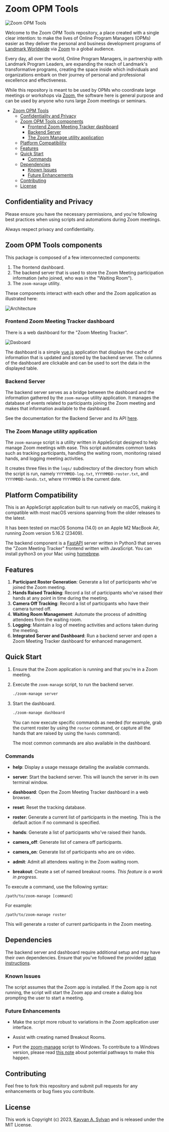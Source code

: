 # Zoom OPM Tools

![Zoom OPM Tools][zoom-opm-tools-logo]

Welcome to the Zoom OPM Tools repository, a place created with a single clear intention: to make the
lives of Online Program Managers (OPMs) easier as they deliver the personal and business development
programs of [Landmark Worldwide][landmark] via [Zoom][zoom] to a global audience.

Every day, all over the world, Online Program Managers, in partnership with Landmark Program Leaders,
are expanding the reach of Landmark's transformative programs, creating the space inside which
individuals and organizations embark on their journey of personal and professional excellence and
effectiveness.

While this repository is meant to be used by OPMs who coordinate large meetings or workshops
via [Zoom][zoom], the software here is general purpose and can be used by anyone who runs
large Zoom meetings or seminars.

- [Zoom OPM Tools](#zoom-opm-tools)
  - [Confidentiality and Privacy](#confidentiality-and-privacy)
  - [Zoom OPM Tools components](#zoom-opm-tools-components)
    - [Frontend Zoom Meeting Tracker dashboard](#frontend-zoom-meeting-tracker-dashboard)
    - [Backend Server](#backend-server)
    - [The Zoom Manage utility application](#the-zoom-manage-utility-application)
  - [Platform Compatibility](#platform-compatibility)
  - [Features](#features)
  - [Quick Start](#quick-start)
    - [Commands](#commands)
  - [Dependencies](#dependencies)
    - [Known Issues](#known-issues)
    - [Future Enhancements](#future-enhancements)
  - [Contributing](#contributing)
  - [License](#license)

## Confidentiality and Privacy

Please ensure you have the necessary permissions, and you're following
best practices when using scripts and automations during Zoom meetings.

Always respect privacy and confidentiality.

## Zoom OPM Tools components

This package is composed of a few interconnected components:

1. The frontend dashboard.
2. The backend server that is used to store the Zoom Meeting participation information
   (who joined, who was in the "Waiting Room").
3. The `zoom-manage` utility.

These components interact with each other and the Zoom application as illustrated here:

![Architecture][architecture-diagram]

### Frontend Zoom Meeting Tracker dashboard

There is a web dashboard for the "Zoom Meeting Tracker".

![Dasboard][dashboard-pic]

The dashboard is a simple [vue.js][vue-js] application that displays the cache of information
that is updated and stored by the backend server. The columns of the dashboard are clickable
and can be used to sort the data in the displayed table.

### Backend Server

The backend server serves as a bridge between the dashboard and the information gathered by
the `zoom-manage` utility application. It manages the database of events related to participants
joining the Zoom meeting and makes that information available to the dashboard.

See the documentation for the Backend Server and its API [here][backend-docs].

### The Zoom Manage utility application

The `zoom-manange` script is a utility written in AppleScript designed to help manage
Zoom meetings with ease. This script automates common tasks such as tracking participants,
handling the waiting room, monitoring raised hands, and logging meeting activities.

It creates three files in the `logs/` subdirectory of the directory from
which the script is run, namely `YYYYMMDD-log.txt`, `YYYYMMDD-roster.txt`,
and `YYYYMMDD-hands.txt`, where `YYYYMMDD` is the current date.

## Platform Compatibility

This is an AppleScript application built to run natively on macOS, making it
compatible with most macOS versions spanning from the older releases to the latest.

It has been tested on macOS Sonoma (14.0) on an Apple M2 MacBook Air, running
Zoom version 5.16.2 (23409).

The backend component is a [FastAPI][fastapi] server written in Python3 that
serves the "Zoom Meeting Tracker" frontend written with JavaScript. You can
install python3 on your Mac using [homebrew][homebrew].

## Features

1. **Participant Roster Generation**: Generate a list of participants who've joined the Zoom meeting.
2. **Hands Raised Tracking**: Record a list of participants who've raised their hands at any point in time during the meeting.
3. **Camera Off Tracking**: Record a list of participants who have their camera turned off.
4. **Waiting Room Management**: Automate the process of admitting attendees from the waiting room.
5. **Logging**: Maintain a log of meeting activities and actions taken during the meeting.
6. **Integrated Server and Dashboard**: Run a backend server and open a Zoom Meeting Tracker dashboard for enhanced management.

## Quick Start

1. Ensure that the Zoom application is running and that you're in a Zoom
   meeting.
2. Execute the `zoom-manage` script, to run the backend server.

   ```bash
   ./zoom-manage server
   ```

3. Start the dashboard.

   ```bash
   ./zoom-manage dashboard
   ```

   You can now execute specific commands as needed (for example, grab the current roster by using
   the `roster` command, or capture all the hands that are raised by using the `hands` command).

   The most common commands are also available in the dashboard.

### Commands

- **help**: Display a usage message detailing the available commands.
- **server**: Start the backend server. This will launch the server in its own terminal window.
- **dashboard**: Open the Zoom Meeting Tracker dashboard in a web browser.
- **reset**: Reset the tracking database.
- **roster**: Generate a current list of participants in the meeting. This is the default action if no command is specified.
- **hands**: Generate a list of participants who've raised their hands.
- **camera_off**: Generate list of camera off participants.
- **camera_on**: Generate list of participants who are on video.

- **admit**: Admit all attendees waiting in the Zoom waiting room.
- **breakout**: Create a set of named breakout rooms. *This feature is a work in progress*.

To execute a command, use the following syntax:

```shell
/path/to/zoom-manage [command]
```

For example:

```shell
/path/to/zoom-manage roster
```

This will generate a roster of current participants in the Zoom meeting.

## Dependencies

The backend server and dashboard require additional setup and may have their own dependencies.
Ensure that you've followed the provided [setup instructions][backend-docs].

### Known Issues

The script assumes that the Zoom app is installed. If the Zoom app is not
running, the script will start the Zoom app and create a dialog box prompting
the user to start a meeting.

### Future Enhancements

- Make the script more robust to variations in the Zoom application user interface.

- Assist with creating named Breakout Rooms.

- Port the [zoom-manage][zoom-manage-scrip] script to Windows. To contribute to a Windows version, please read [this note][windows] about potential pathways to make this happen.

## Contributing

Feel free to fork this repository and submit pull requests for any enhancements or
bug fixes you contribute.

## License

This work is Copyright (c) 2023, [Kayvan A. Sylvan][linkedin] and is released under the MIT License.

[landmark]: https://www.landmarkworldwide.com/
[zoom]: http://zoom.us
[linkedin]: https://www.linkedin.com/in/kayvansylvan/
[fastapi]: https://fastapi.tiangolo.com/
[vue-js]: https://vuejs.org/
[homebrew]: https://brew.sh/
[backend-docs]: backend/README.md
[dashboard-pic]: docs/dashboard.png
[architecture-diagram]: docs/ZoomMeetingComponents.png
[windows]: docs/Windows.md
[zoom-manage-scrip]: ./zoom-manage
[zoom-opm-tools-logo]: ./frontend/zoom-opm-tools.png
